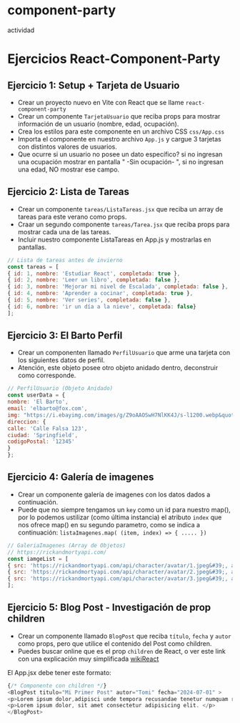 # component-party
 actividad

# Ejercicios React-Component-Party

## Ejercicio 1: Setup + Tarjeta de Usuario

- Crear un proyecto nuevo en Vite con React que se llame `react-component-party`
- Crear un componente `TarjetaUsuario` que reciba props para mostrar información de un usuario (nombre, edad, ocupación).
- Crea los estilos para este componente en un archivo CSS `css/App.css`
- Importa el componente en nuestro archivo `App.js` y cargue 3 tarjetas con distintos valores de usuarios.
- Que ocurre si un usuario no posee un dato específico? si no ingresan una ocupación mostrar en pantalla " -Sin ocupación- ", si no ingresan una edad, NO mostrar ese campo.

## Ejercicio 2: Lista de Tareas

- Crear un componente `tareas/ListaTareas.jsx` que reciba un array de tareas para este verano como props.
- Craar un segundo componente `tareas/Tarea.jsx` que reciba props para mostrar cada una de las tareas.
- Incluir nuestro componente ListaTareas en App.js y mostrarlas en pantallas.

```js
// Lista de tareas antes de invierno
const tareas = [
{ id: 1, nombre: 'Estudiar React', completada: true },
{ id: 2, nombre: 'Leer un libro', completada: false },
{ id: 3, nombre: 'Mejorar mi nivel de Escalada', completada: false },
{ id: 4, nombre: 'Aprender a cocinar', completada: true },
{ id: 5, nombre: 'Ver series', completada: false },
{ id: 6, nombre: 'ir un día a la nieve', completada: false}
];

```

## Ejercicio 3: El Barto Perfil

- Crear un componenten llamado `PerfilUsuario` que arme una tarjeta con los siguientes datos de perfil.
- Atención, este objeto posee otro objeto anidado dentro, deconstruir como corresponde.

```js
// PerfilUsuario (Objeto Anidado)
const userData = {
nombre: 'El Barto',
email: 'elbarto@fox.com',
img: "https://i.ebayimg.com/images/g/Z9oAAOSwH7NlKK4J/s-l1200.webp&quot;,
direccion: {
calle: 'Calle Falsa 123',
ciudad: 'Springfield',
codigoPostal: '12345'
}
};
```

## Ejercicio 4: Galería de imagenes

- Crear un componente galería de imagenes con los datos dados a continuación.
- Puede que no siempre tengamos un `key` como un id para nuestro map(), por lo podemos ustilizar (como última instancia) el atributo `index` que nos ofrece map() en su segundo parametro, como se indica a continuación:
`listaImagenes.map( (item, index) => { ..... })`

```js
// GaleriaImagenes (Array de Objetos)
// https://rickandmortyapi.com/
const iamgeList = [
{ src: 'https://rickandmortyapi.com/api/character/avatar/1.jpeg&#39;, alt: 'Rick Sanchez' },
{ src: 'https://rickandmortyapi.com/api/character/avatar/2.jpeg&#39;, alt: 'Morty Smith' },
{ src: 'https://rickandmortyapi.com/api/character/avatar/3.jpeg&#39;, alt: 'Summer Smith' },
];
```

## Ejercicio 5: Blog Post - Investigación de prop children

- Crear un componente llamado `BlogPost` que reciba `título`, `fecha` y `autor` como props, pero que utilice el contenido del Post como children.
- Puedes buscar online que es el prop `children` de React, o ver este link con una explicación muy simplificada [wikiReact](https://www.reactjs.wiki/que-es-y-para-que-sirve-la-prop-children-en-react)

El App.jsx debe tener este formato:
```js
{/* Componente con children */}
<BlogPost titulo="Mi Primer Post" autor="Tomi" fecha="2024-07-01" >
<p>Lorem ipsum dolor,adipisci unde tempora recusandae tenetur numquam reprehenderit id quaerat, iure magni consectetur alias neque amet, quisquam repudiandae? Saepe temporibus inventore ipsa! Praesentium!</p>
<p>Lorem ipsum dolor, sit amet consectetur adipisicing elit. </p>
</BlogPost>
```